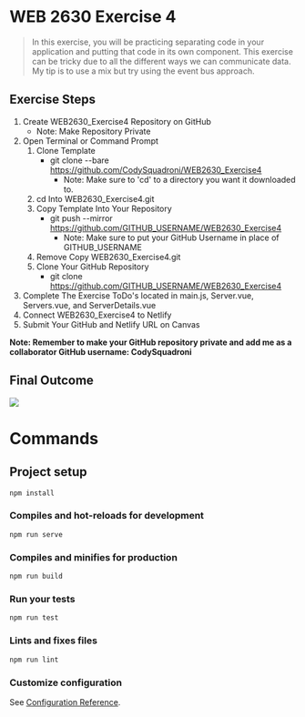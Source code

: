 # WEB 2630 Exercise 4
> In this exercise, you will be practicing separating code in your application and putting that code in its own component. This exercise can be tricky due to all the different ways we can communicate data. My tip is to use a mix but try using the event bus approach.

## Exercise Steps

1. Create WEB2630_Exercise4 Repository on GitHub
    * Note: Make Repository Private
2. Open Terminal or Command Prompt
    1. Clone Template
        * git clone --bare https://github.com/CodySquadroni/WEB2630_Exercise4
            * Note: Make sure to 'cd' to a directory you want it downloaded to.
    2. cd Into WEB2630_Exercise4.git
    3. Copy Template Into Your Repository
        * git push --mirror https://github.com/GITHUB_USERNAME/WEB2630_Exercise4
            * Note: Make sure to put your GitHub Username in place of GITHUB_USERNAME
    4. Remove Copy WEB2630_Exercise4.git
    5. Clone Your GitHub Repository
        * git clone https://github.com/GITHUB_USERNAME/WEB2630_Exercise4
3. Complete The Exercise ToDo's located in main.js, Server.vue, Servers.vue, and ServerDetails.vue
4. Connect WEB2630_Exercise4 to Netlify
5. Submit Your GitHub and Netlify URL on Canvas

**Note: Remember to make your GitHub repository private and add me as a collaborator GitHub username: CodySquadroni**

## Final Outcome

![](Exercise4_Finished.png)

# Commands
## Project setup
```
npm install
```

### Compiles and hot-reloads for development
```
npm run serve
```

### Compiles and minifies for production
```
npm run build
```

### Run your tests
```
npm run test
```

### Lints and fixes files
```
npm run lint
```

### Customize configuration
See [Configuration Reference](https://cli.vuejs.org/config/).

